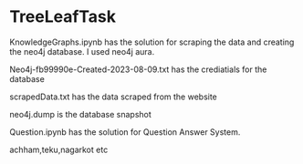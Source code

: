 # TreeLeafTask

KnowledgeGraphs.ipynb has the solution for scraping the data and creating the neo4j database. I used neo4j aura.


Neo4j-fb99990e-Created-2023-08-09.txt has the crediatials for the database

scrapedData.txt has the data scraped from the website

neo4j.dump is the database snapshot

Question.ipynb has the solution for Question Answer System.


achham,teku,nagarkot etc
